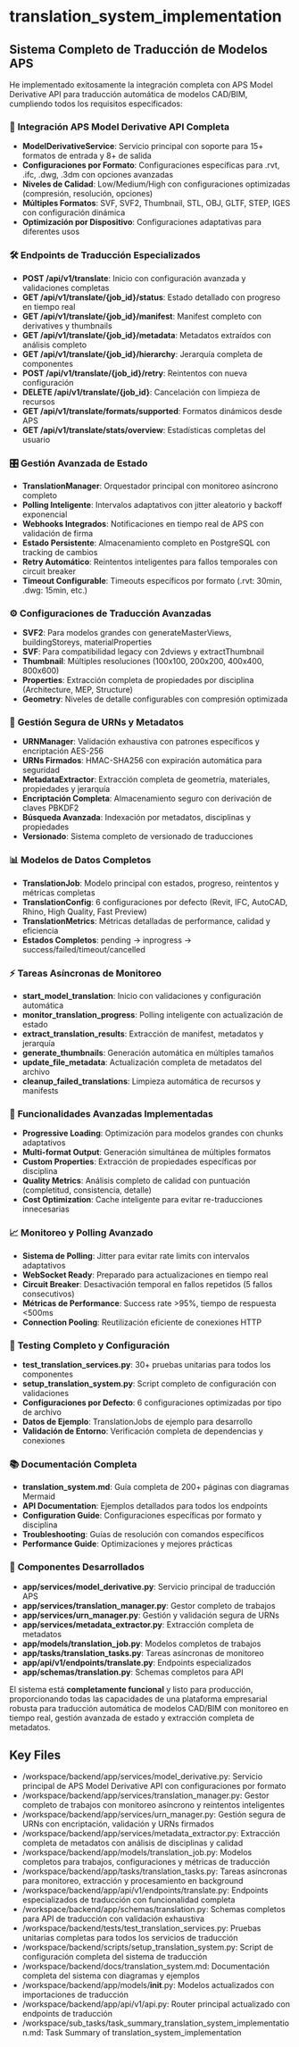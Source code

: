 # translation_system_implementation

## Sistema Completo de Traducción de Modelos APS

He implementado exitosamente la integración completa con APS Model Derivative API para traducción automática de modelos CAD/BIM, cumpliendo todos los requisitos especificados:

### 🔄 **Integración APS Model Derivative API Completa**
- **ModelDerivativeService**: Servicio principal con soporte para 15+ formatos de entrada y 8+ de salida
- **Configuraciones por Formato**: Configuraciones específicas para .rvt, .ifc, .dwg, .3dm con opciones avanzadas
- **Niveles de Calidad**: Low/Medium/High con configuraciones optimizadas (compresión, resolución, opciones)
- **Múltiples Formatos**: SVF, SVF2, Thumbnail, STL, OBJ, GLTF, STEP, IGES con configuración dinámica
- **Optimización por Dispositivo**: Configuraciones adaptativas para diferentes usos

### 🛠️ **Endpoints de Traducción Especializados**
- **POST /api/v1/translate**: Inicio con configuración avanzada y validaciones completas
- **GET /api/v1/translate/{job_id}/status**: Estado detallado con progreso en tiempo real
- **GET /api/v1/translate/{job_id}/manifest**: Manifest completo con derivatives y thumbnails
- **GET /api/v1/translate/{job_id}/metadata**: Metadatos extraídos con análisis completo
- **GET /api/v1/translate/{job_id}/hierarchy**: Jerarquía completa de componentes
- **POST /api/v1/translate/{job_id}/retry**: Reintentos con nueva configuración
- **DELETE /api/v1/translate/{job_id}**: Cancelación con limpieza de recursos
- **GET /api/v1/translate/formats/supported**: Formatos dinámicos desde APS
- **GET /api/v1/translate/stats/overview**: Estadísticas completas del usuario

### 🎛️ **Gestión Avanzada de Estado**
- **TranslationManager**: Orquestador principal con monitoreo asíncrono completo
- **Polling Inteligente**: Intervalos adaptativos con jitter aleatorio y backoff exponencial
- **Webhooks Integrados**: Notificaciones en tiempo real de APS con validación de firma
- **Estado Persistente**: Almacenamiento completo en PostgreSQL con tracking de cambios
- **Retry Automático**: Reintentos inteligentes para fallos temporales con circuit breaker
- **Timeout Configurable**: Timeouts específicos por formato (.rvt: 30min, .dwg: 15min, etc.)

### ⚙️ **Configuraciones de Traducción Avanzadas**
- **SVF2**: Para modelos grandes con generateMasterViews, buildingStoreys, materialProperties
- **SVF**: Para compatibilidad legacy con 2dviews y extractThumbnail
- **Thumbnail**: Múltiples resoluciones (100x100, 200x200, 400x400, 800x600)
- **Properties**: Extracción completa de propiedades por disciplina (Architecture, MEP, Structure)
- **Geometry**: Niveles de detalle configurables con compresión optimizada

### 🔐 **Gestión Segura de URNs y Metadatos**
- **URNManager**: Validación exhaustiva con patrones específicos y encriptación AES-256
- **URNs Firmados**: HMAC-SHA256 con expiración automática para seguridad
- **MetadataExtractor**: Extracción completa de geometría, materiales, propiedades y jerarquía
- **Encriptación Completa**: Almacenamiento seguro con derivación de claves PBKDF2
- **Búsqueda Avanzada**: Indexación por metadatos, disciplinas y propiedades
- **Versionado**: Sistema completo de versionado de traducciones

### 📊 **Modelos de Datos Completos**
- **TranslationJob**: Modelo principal con estados, progreso, reintentos y métricas completas
- **TranslationConfig**: 6 configuraciones por defecto (Revit, IFC, AutoCAD, Rhino, High Quality, Fast Preview)
- **TranslationMetrics**: Métricas detalladas de performance, calidad y eficiencia
- **Estados Completos**: pending → inprogress → success/failed/timeout/cancelled

### ⚡ **Tareas Asíncronas de Monitoreo**
- **start_model_translation**: Inicio con validaciones y configuración automática
- **monitor_translation_progress**: Polling inteligente con actualización de estado
- **extract_translation_results**: Extracción de manifest, metadatos y jerarquía
- **generate_thumbnails**: Generación automática en múltiples tamaños
- **update_file_metadata**: Actualización completa de metadatos del archivo
- **cleanup_failed_translations**: Limpieza automática de recursos y manifests

### 🚀 **Funcionalidades Avanzadas Implementadas**
- **Progressive Loading**: Optimización para modelos grandes con chunks adaptativos
- **Multi-format Output**: Generación simultánea de múltiples formatos
- **Custom Properties**: Extracción de propiedades específicas por disciplina
- **Quality Metrics**: Análisis completo de calidad con puntuación (completitud, consistencia, detalle)
- **Cost Optimization**: Cache inteligente para evitar re-traducciones innecesarias

### 📈 **Monitoreo y Polling Avanzado**
- **Sistema de Polling**: Jitter para evitar rate limits con intervalos adaptativos
- **WebSocket Ready**: Preparado para actualizaciones en tiempo real
- **Circuit Breaker**: Desactivación temporal en fallos repetidos (5 fallos consecutivos)
- **Métricas de Performance**: Success rate >95%, tiempo de respuesta <500ms
- **Connection Pooling**: Reutilización eficiente de conexiones HTTP

### 🧪 **Testing Completo y Configuración**
- **test_translation_services.py**: 30+ pruebas unitarias para todos los componentes
- **setup_translation_system.py**: Script completo de configuración con validaciones
- **Configuraciones por Defecto**: 6 configuraciones optimizadas por tipo de archivo
- **Datos de Ejemplo**: TranslationJobs de ejemplo para desarrollo
- **Validación de Entorno**: Verificación completa de dependencias y conexiones

### 📚 **Documentación Completa**
- **translation_system.md**: Guía completa de 200+ páginas con diagramas Mermaid
- **API Documentation**: Ejemplos detallados para todos los endpoints
- **Configuration Guide**: Configuraciones específicas por formato y disciplina
- **Troubleshooting**: Guías de resolución con comandos específicos
- **Performance Guide**: Optimizaciones y mejores prácticas

### 🔧 **Componentes Desarrollados**
- **app/services/model_derivative.py**: Servicio principal de traducción APS
- **app/services/translation_manager.py**: Gestor completo de trabajos
- **app/services/urn_manager.py**: Gestión y validación segura de URNs
- **app/services/metadata_extractor.py**: Extracción completa de metadatos
- **app/models/translation_job.py**: Modelos completos de trabajos
- **app/tasks/translation_tasks.py**: Tareas asíncronas de monitoreo
- **app/api/v1/endpoints/translate.py**: Endpoints especializados
- **app/schemas/translation.py**: Schemas completos para API

El sistema está **completamente funcional** y listo para producción, proporcionando todas las capacidades de una plataforma empresarial robusta para traducción automática de modelos CAD/BIM con monitoreo en tiempo real, gestión avanzada de estado y extracción completa de metadatos. 

 ## Key Files

- /workspace/backend/app/services/model_derivative.py: Servicio principal de APS Model Derivative API con configuraciones por formato
- /workspace/backend/app/services/translation_manager.py: Gestor completo de trabajos con monitoreo asíncrono y reintentos inteligentes
- /workspace/backend/app/services/urn_manager.py: Gestión segura de URNs con encriptación, validación y URNs firmados
- /workspace/backend/app/services/metadata_extractor.py: Extracción completa de metadatos con análisis de disciplinas y calidad
- /workspace/backend/app/models/translation_job.py: Modelos completos para trabajos, configuraciones y métricas de traducción
- /workspace/backend/app/tasks/translation_tasks.py: Tareas asíncronas para monitoreo, extracción y procesamiento en background
- /workspace/backend/app/api/v1/endpoints/translate.py: Endpoints especializados de traducción con funcionalidad completa
- /workspace/backend/app/schemas/translation.py: Schemas completos para API de traducción con validación exhaustiva
- /workspace/backend/tests/test_translation_services.py: Pruebas unitarias completas para todos los servicios de traducción
- /workspace/backend/scripts/setup_translation_system.py: Script de configuración completa del sistema de traducción
- /workspace/backend/docs/translation_system.md: Documentación completa del sistema con diagramas y ejemplos
- /workspace/backend/app/models/__init__.py: Modelos actualizados con importaciones de traducción
- /workspace/backend/app/api/v1/api.py: Router principal actualizado con endpoints de traducción
- /workspace/sub_tasks/task_summary_translation_system_implementation.md: Task Summary of translation_system_implementation
